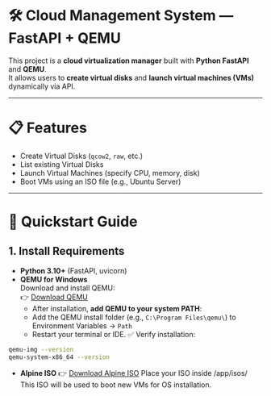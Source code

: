 # 🛠️ Cloud Management System — FastAPI + QEMU

This project is a **cloud virtualization manager** built with **Python FastAPI** and **QEMU**.  
It allows users to **create virtual disks** and **launch virtual machines (VMs)** dynamically via API.

---

# 📋 Features

- Create Virtual Disks (`qcow2`, `raw`, etc.)
- List existing Virtual Disks
- Launch Virtual Machines (specify CPU, memory, disk)
- Boot VMs using an ISO file (e.g., Ubuntu Server)

---

# 🚀 Quickstart Guide

## 1. Install Requirements

- **Python 3.10+** (FastAPI, uvicorn)
- **QEMU for Windows**  
   Download and install QEMU:  
   👉 [Download QEMU](https://qemu.weilnetz.de/w64/2025/)
  - After installation, **add QEMU to your system PATH**:
  - Add the QEMU install folder (e.g., `C:\Program Files\qemu\`) to Environment Variables → `Path`
  - Restart your terminal or IDE.
    ✅ Verify installation:

```bash
qemu-img --version
qemu-system-x86_64 --version
```

- **Alpine ISO**
  👉 [Download Alpine ISO](hhttps://dl-cdn.alpinelinux.org/alpine/v3.21/releases/x86_64/alpine-standard-3.21.3-x86_64.iso)
  Place your ISO inside /app/isos/
  This ISO will be used to boot new VMs for OS installation.
